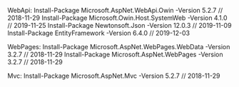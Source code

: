 WebApi:
  Install-Package Microsoft.AspNet.WebApi.Owin -Version 5.2.7       // 2018-11-29
  Install-Package Microsoft.Owin.Host.SystemWeb -Version 4.1.0      // 2019-11-25
  Install-Package Newtonsoft.Json -Version 12.0.3                   // 2019-11-09
  Install-Package EntityFramework -Version 6.4.0                    // 2019-12-03
  
WebPages:
  Install-Package Microsoft.AspNet.WebPages.WebData -Version 3.2.7  // 2018-11-29
  Install-Package Microsoft.AspNet.WebPages -Version 3.2.7          // 2018-11-29
  
 Mvc:
  Install-Package Microsoft.AspNet.Mvc -Version 5.2.7               // 2018-11-29
